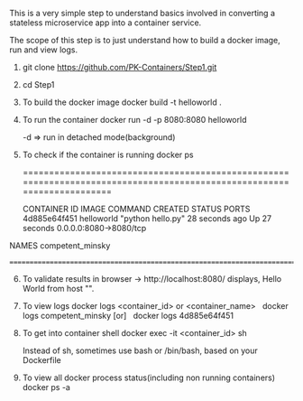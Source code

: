 This is a very simple step to understand basics involved in converting a stateless microservice app into a container service.

The scope of this step is to just understand how to build a docker image, run and view logs.

1. git clone https://github.com/PK-Containers/Step1.git

2. cd Step1

3. To build the docker image
    docker build -t helloworld .
    
4. To run the container
    docker run -d -p 8080:8080 helloworld
    
    -d => run in detached mode(background)

5. To check if the container is running
    docker ps
    
    =======================================================================================================================
    
    CONTAINER ID        IMAGE               COMMAND             CREATED             STATUS              PORTS               
4d885e64f451        helloworld          "python hello.py"   28 seconds ago      Up 27 seconds       0.0.0.0:8080->8080/tcp   

NAMES
competent_minsky

    =======================================================================================================================

6. To validate results in browser ->
    http://localhost:8080/
        displays, Hello World from host "<your container id>".
        
7. To view logs
    docker logs <container_id> or <container_name>
    docker logs competent_minsky [or]
    docker logs 4d885e64f451
    
8. To get into container shell
    docker exec -it <container_id> sh
    
    Instead of sh, sometimes use bash or /bin/bash, based on your Dockerfile
    
9. To view all docker process status(including non running containers)
    docker ps -a
    
     
    
    
